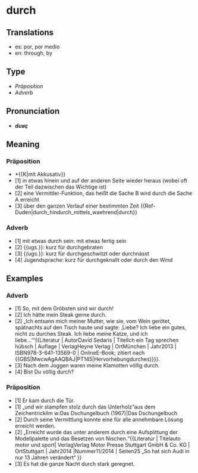 # durch
## Translations
- es: por, por medio
- en: through, by
## Type
- _Präposition_
- _Adverb_
## Pronunciation
- **_dʊʁç_**
## Meaning
### Präposition
- *{{K|mit Akkusativ}}
- [1] in etwas hinein und auf der anderen Seite wieder heraus (wobei oft der Teil dazwischen das Wichtige ist)
- [2] eine Vermittler-Funktion, das heißt die Sache B wird durch die Sache A erreicht
- [3] über den ganzen Verlauf einer bestimmten Zeit <ref>{{Ref-Duden|durch_hindurch_mittels_waehrend|durch}}</ref>
### Adverb
- [1] mit etwas durch sein: mit etwas fertig sein
- [2] {{ugs.}}: kurz für durchgebraten
- [3] {{ugs.}}: kurz für durchgeschwitzt oder durchnässt
- [4] Jugendsprache: kurz für durchgeknallt oder durch den Wind
## Examples
### Adverb
- [1] So, mit dem Gröbsten sind wir durch!
- [2] Ich hätte mein Steak gerne durch.
- [2] „Ich entsann mich meiner Mutter, wie sie, vom Wein gerötet, spätnachts auf den Tisch haute und sagte: ‚Liebe? Ich liebe ein gutes, nicht zu durches Steak. Ich liebe meine Katze, und ich liebe…‘“<ref>{{Literatur | AutorDavid Sedaris | TitelIch ein Tag sprechen hübsch | Auflage | VerlagHeyne Verlag | OrtMünchen | Jahr2013 | ISBN978-3-641-13569-0 | OnlineE-Book; zitiert nach {{GBS|MwcwAgAAQBAJ|PT145|Hervorhebungdurches}}}}.</ref>
- [3] Nach dem Joggen waren meine Klamotten völlig durch.
- [4] Bist Du völlig durch?
### Präposition
- [1] Er kam durch die Tür.
- [1] „und wir stampfen stolz durch das Unterholz“<ref>aus dem Zeichentrickilm w:Das Dschungelbuch (1967)|Das Dschungelbuch</ref>
- [2] Durch seine Vermittlung konnte eine für alle annehmbare Lösung erreicht werden.
- [2] „Erreicht wurde das unter anderem durch eine Aufsplittung der Modellpalette und das Besetzen von Nischen.“<ref>{{Literatur | Titelauto motor und sport| VerlagVerlag Motor Presse Stuttgart GmbH & Co. KG | OrtStuttgart | Jahr2014 |Nummer11/2014 | Seiten25 „So hat sich Audi in nur 13 Jahren verändert“ }}</ref>
- [3] Es hat die ganze Nacht durch stark geregnet.

